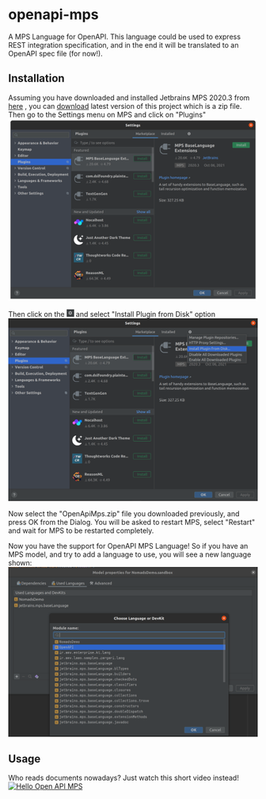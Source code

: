 # openapi-mps
A MPS Language for OpenAPI. This language could be used to express REST integration specification, and in the end it
will be translated to an OpenAPI spec file (for now!).

## Installation
Assuming you have downloaded and installed Jetbrains MPS 2020.3 from 
[here](https://www.jetbrains.com/mps/download/previous.html)
, you can [download](https://github.com/LoCoRepo/openapi-mps/releases) latest version of this project which is a zip
file. Then go to the Settings menu on MPS and click on "Plugins"
![Plugins](./docs/Plugins-Menu.png)

Then click on the <img src="./docs/gears.png" alt="gears icon" width="15"/> and select "Install Plugin from Disk" option
![Install Plugin from Disk](./docs/install-plugin-from-disk-menu.png)

Now select the "OpenApiMps.zip" file you downloaded previously, and press OK from the Dialog. You will be asked to 
restart MPS, select "Restart" and wait for MPS to be restarted completely.

Now you have the support for OpenAPI MPS Language! So if you have an MPS model, and try to add a language to use, you
will see a new language shown:
![OpenAPI Language](./docs/NewOpenAPILanguage.png)

## Usage
Who reads documents nowadays? Just watch this short video instead!
[![Hello Open API MPS](https://img.youtube.com/vi/dZc_NI0GCN4/0.jpg)](https://youtu.be/dZc_NI0GCN4)
